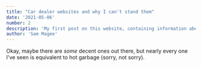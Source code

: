 ```yaml
---
title: "Car dealer websites and why I can't stand them"
date: '2021-05-06'
number: 2
description: 'My first post on this website, containing information about what and why I will be writing.'
author: 'Sam Magee'
---
```

Okay, maybe there are *some* decent ones out there, but nearly every one I've seen is equivalent to hot garbage (sorry, not sorry).
